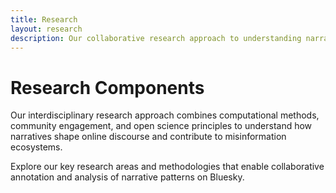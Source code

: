 ```yaml
---
title: Research
layout: research
description: Our collaborative research approach to understanding narrative patterns in social media
---
```


# Research Components

Our interdisciplinary research approach combines computational methods, community engagement, and open science principles to understand how narratives shape online discourse and contribute to misinformation ecosystems.

Explore our key research areas and methodologies that enable collaborative annotation and analysis of narrative patterns on Bluesky.
